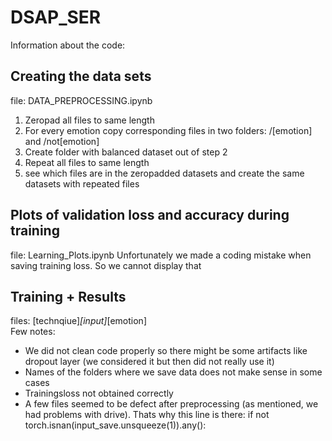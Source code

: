 # DSAP_SER
Information about the code: 
## Creating the data sets
file: DATA_PREPROCESSING.ipynb
1. Zeropad all files to same length
2. For every emotion copy corresponding files in two folders: /[emotion] and /not[emotion]
3. Create folder with balanced dataset out of step 2
4. Repeat all files to same length
5. see which files are in the zeropadded datasets and create the same datasets with repeated files
## Plots of validation loss and accuracy during training
file: Learning_Plots.ipynb
Unfortunately we made a coding mistake when saving training loss. So we cannot display that
## Training + Results
files: \[technqiue\]_\[input\]_\[emotion\]  
Few notes:
*  We did not clean code properly so there might be some artifacts like dropout layer (we considered it but then did not really use it)
*  Names of the folders where we save data does not make sense in some cases
*  Trainingsloss not obtained correctly
*  A few files seemed to be defect after preprocessing (as mentioned, we had problems with drive). Thats why this line is there: if not torch.isnan(input_save.unsqueeze(1)).any():

